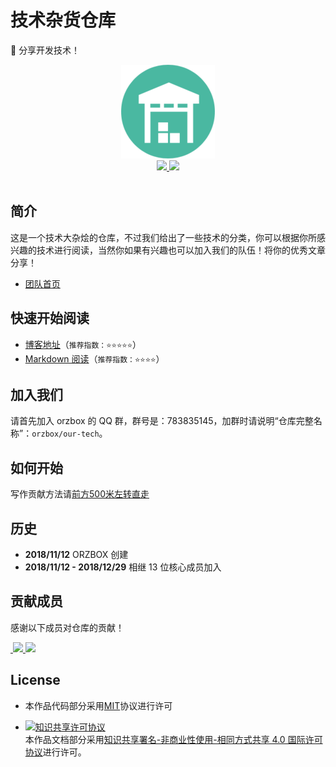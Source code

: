 # 技术杂货仓库
:tiger: 分享开发技术！



<div align="center"> 
    <img src="./favicon.png" width="150px"/>
	<br/>
     <a href="https://github.com/orzbox/our-tech/blob/master/LICENSE">
         <img src="https://img.shields.io/github/license/mashape/apistatus.svg?style=flat-square">
    </a>
     <a href="https://orzbox.github.io/our-tech/">
         <img src="https://img.shields.io/badge/Blog-@our_tech-green.svg?style=flat-square">
    </a>
</div>
<br/>

## 简介

这是一个技术大杂烩的仓库，不过我们给出了一些技术的分类，你可以根据你所感兴趣的技术进行阅读，当然你如果有兴趣也可以加入我们的队伍！将你的优秀文章分享！

* [团队首页](https://orzbox.github.io)

## 快速开始阅读

* [博客地址](https://orzbox.github.io/our-tech/)（`推荐指数：⭐️⭐️⭐️⭐️⭐️`）
* [Markdown 阅读](docs/README.md)（`推荐指数：⭐️⭐️⭐️⭐️`）



## 加入我们

请首先加入 orzbox 的 QQ 群，群号是：783835145，加群时请说明“仓库完整名称”：`orzbox/our-tech`。

## 如何开始

写作贡献方法请[前方500米左转直走](https://github.com/orzbox/our-tech/wiki/%E8%B4%A1%E7%8C%AE%E6%96%B9%E6%B3%95)

## 历史

* **2018/11/12** ORZBOX 创建
* **2018/11/12 - 2018/12/29** 相继 13 位核心成员加入

## 贡献成员

感谢以下成员对仓库的贡献！


<a href="https://github.com/C0der1iu">
​    <img src="https://avatars2.githubusercontent.com/u/23181922?s=460&v=4" width="50px">
</a> 
<a href="https://github.com/DearSummer">
​    <img src="https://avatars2.githubusercontent.com/u/26338665?s=460&v=4" width="50px">
</a> 

## License

- 本作品代码部分采用[MIT](LICENSE)协议进行许可

- <a rel="license" href="http://creativecommons.org/licenses/by-nc-sa/4.0/"><img alt="知识共享许可协议" style="border-width:0" src="https://i.creativecommons.org/l/by-nc-sa/4.0/88x31.png" /></a><br />本作品文档部分采用<a rel="license" href="http://creativecommons.org/licenses/by-nc-sa/4.0/">知识共享署名-非商业性使用-相同方式共享 4.0 国际许可协议</a>进行许可。
